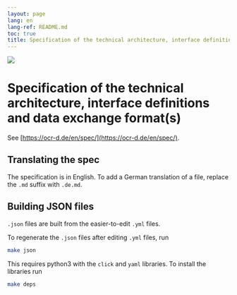 ```yaml
---
layout: page
lang: en
lang-ref: README.md
toc: true
title: Specification of the technical architecture, interface definitions and data exchange format(s)
---
```


<img src="https://ocr-d.de/assets/Logo-Schrift_Englisch.svg">

# Specification of the technical architecture, interface definitions and data exchange format(s)

See [https://ocr-d.de/en/spec/](https://ocr-d.de/en/spec/).

## Translating the spec

The specification is in English. To add a German translation of a file, replace the `.md` suffix with `.de.md`.

## Building JSON files

`.json` files are built from the easier-to-edit `.yml` files.

To regenerate the `.json` files after editing `.yml` files, run

```sh
make json
```

This requires python3 with the `click` and `yaml` libraries. To install the libraries run

```sh
make deps
```
